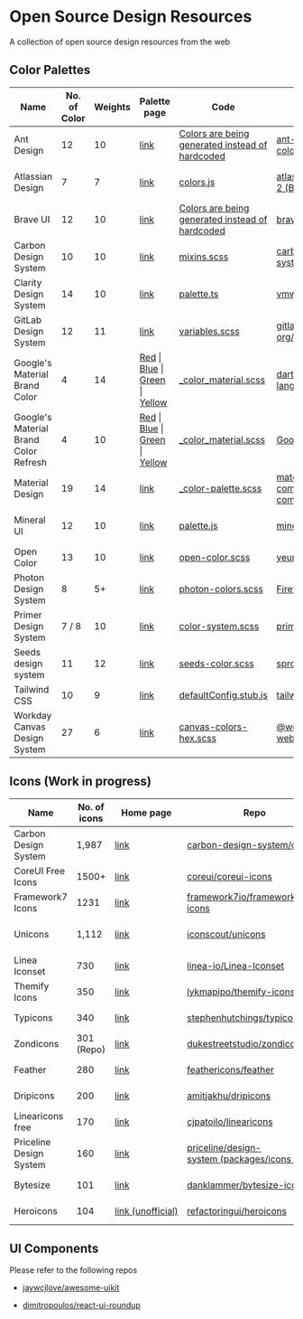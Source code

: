 # Open Source Design Resources

A collection of open source design resources from the web

## Color Palettes

| Name                                  | No. of Color | Weights | Palette page                                                                                                                                                                                                                                                                                                                                                                                                                                                                                                                                                                                                                                                      | Code                                                                                                                                                                       | Repo                                                                                                           | License                                                                                                     |
| ------------------------------------- | ------------ | ------- | ----------------------------------------------------------------------------------------------------------------------------------------------------------------------------------------------------------------------------------------------------------------------------------------------------------------------------------------------------------------------------------------------------------------------------------------------------------------------------------------------------------------------------------------------------------------------------------------------------------------------------------------------------------------- | -------------------------------------------------------------------------------------------------------------------------------------------------------------------------- | -------------------------------------------------------------------------------------------------------------- | ----------------------------------------------------------------------------------------------------------- |
| Ant Design                            | 12           | 10      | [link](https://ant.design/docs/spec/colors#Base-Color-Palettes)                                                                                                                                                                                                                                                                                                                                                                                                                                                                                                                                                                                                   | [Colors are being generated instead of hardcoded](https://github.com/ant-design/ant-design-colors/blob/3089a2ccc6b4f0bd9abfb5c71ae8b598baf36600/src/index.ts)              | [ant-design/ant-design-colors](https://github.com/ant-design/ant-design-colors)                                | [MIT License](https://github.com/ant-design/ant-design-colors/blob/master/LICENSE)                          |
| Atlassian Design                      | 7            | 7       | [link](https://atlassian.design/guidelines/product/foundations/color)                                                                                                                                                                                                                                                                                                                                                                                                                                                                                                                                                                                             | [colors.js](https://bitbucket.org/atlassian/atlaskit-mk-2/src/97bfe81ec8fed43b13890f8867a95c90aaa094c8/packages/core/theme/src/colors.js)                                  | [atlassian/atlaskit-mk-2 (Bitbucket)](https://bitbucket.org/atlassian/atlaskit-mk-2/src/master/)               | [Apache License 2.0](https://bitbucket.org/atlassian/atlaskit-mk-2/src/master/LICENSE)                      |
| Brave UI                              | 12           | 10      | [link](https://brave.github.io/brave-ui/?path=/story/theme--colors)                                                                                                                                                                                                                                                                                                                                                                                                                                                                                                                                                                                               | [Colors are being generated instead of hardcoded](https://github.com/brave/brave-ui/blob/46c68d1629824811c013d8ca1c11e627cdbd9ef4/src/theme/colors/index.tsx)              | [brave/brave-ui](https://github.com/brave/brave-ui)                                                            | [MPL-2.0](https://github.com/brave/brave-ui/blob/master/LICENSE.md)                                         |
| Carbon Design System                  | 10           | 10      | [link](https://www.ibm.com/design/language/elements/color/#specifications)                                                                                                                                                                                                                                                                                                                                                                                                                                                                                                                                                                                        | [mixins.scss](https://github.com/carbon-design-system/carbon-elements/blob/cd1da47aa6b2a7adb9fbdfa242797d9ec07ffef3/packages/colors/scss/mixins.scss#L488)                 | [carbon-design-system/carbon-elements](https://github.com/carbon-design-system/carbon-elements)                | [Apache License 2.0](https://github.com/carbon-design-system/carbon-elements/blob/master/LICENSE)           |
| Clarity Design System                 | 14           | 10      | [link](https://v1.clarity.design/color#color-palette)                                                                                                                                                                                                                                                                                                                                                                                                                                                                                                                                                                                                             | [palette.ts](https://github.com/vmware/clarity/blob/527afb40a531f8d98dd3641138e308bc2bd41aa3/src/website/src/app/documentation/demos/color/color-palette.ts#L23)           | [vmware/clarity](https://github.com/vmware/clarity/)                                                           | [MIT License](https://github.com/vmware/clarity/blob/master/LICENSE)                                        |
| GitLab Design System                  | 12           | 11      | [link](https://design.gitlab.com/foundations/colors/)                                                                                                                                                                                                                                                                                                                                                                                                                                                                                                                                                                                                             | [variables.scss](https://gitlab.com/gitlab-org/gitlab-ce/blob/8cf0af88e664b6e3da7d95180c48241591782419/app/assets/stylesheets/framework/variables.scss#L53)                | [gitlab-org/design.gitlab.com (GitLab)](https://gitlab.com/gitlab-org/design.gitlab.com/)                      | [MIT License](https://gitlab.com/gitlab-org/design.gitlab.com/blob/master/LICENSE)                          |
| Google's Material Brand Color         | 4            | 14      | [Red](https://github.com/dart-lang/angular_components/blob/695b5d5015d96d05b84f3f28427bd3bf0a80cfa9/angular_components/lib/css/_color_material.scss#L90) &#124; [Blue](https://github.com/dart-lang/angular_components/blob/695b5d5015d96d05b84f3f28427bd3bf0a80cfa9/angular_components/lib/css/_color_material.scss#L183) &#124; [Green](https://github.com/dart-lang/angular_components/blob/695b5d5015d96d05b84f3f28427bd3bf0a80cfa9/angular_components/lib/css/_color_material.scss#L259) &#124; [Yellow](https://github.com/dart-lang/angular_components/blob/695b5d5015d96d05b84f3f28427bd3bf0a80cfa9/angular_components/lib/css/_color_material.scss#L333) | [_color_material.scss](https://github.com/dart-lang/angular_components/blob/695b5d5015d96d05b84f3f28427bd3bf0a80cfa9/angular_components/lib/css/_color_material.scss)      | [dart-lang/angular_components](https://github.com/dart-lang/angular_components)                                | [BSD-style license](https://github.com/dart-lang/angular_components/blob/master/angular_components/LICENSE) |
| Google's Material Brand Color Refresh | 4            | 10      | [Red](https://github.com/GoogleChrome/web.dev/blob/1322b62b37e0a5e0f98d4befac01822406d120e3/src/styles/settings/_colors.scss#L92) &#124; [Blue](https://github.com/GoogleChrome/web.dev/blob/1322b62b37e0a5e0f98d4befac01822406d120e3/src/styles/settings/_colors.scss#L69) &#124; [Green](https://github.com/GoogleChrome/web.dev/blob/1322b62b37e0a5e0f98d4befac01822406d120e3/src/styles/settings/_colors.scss#L80) &#124; [Yellow](https://github.com/GoogleChrome/web.dev/blob/1322b62b37e0a5e0f98d4befac01822406d120e3/src/styles/settings/_colors.scss#L105)                                                                                               | [_color_material.scss](https://github.com/GoogleChrome/web.dev/blob/1322b62b37e0a5e0f98d4befac01822406d120e3/src/styles/settings/_colors.scss#L69)                         | [GoogleChrome/web.dev](https://github.com/GoogleChrome/web.dev)                                                | [CC-BY-3.0](https://github.com/GoogleChrome/web.dev/blob/master/LICENSE)                                    |
| Material Design                       | 19           | 14      | [link](https://material.io/design/color/#tools-for-picking-colors)                                                                                                                                                                                                                                                                                                                                                                                                                                                                                                                                                                                                | [_color-palette.scss](https://github.com/material-components/material-components-web/blob/33c15b3d179143c7f041b40b5012431a6318c102/packages/mdc-theme/_color-palette.scss) | [material-components/material-components-web](https://github.com/material-components/material-components-web/) | [MIT License](https://github.com/material-components/material-components-web/blob/master/LICENSE)           |
| Mineral UI                            | 12           | 10      | [link](https://mineral-ui.com/color#guidelines-ramps)                                                                                                                                                                                                                                                                                                                                                                                                                                                                                                                                                                                                             | [palette.js](https://github.com/mineral-ui/mineral-ui/blob/56a08be98684a3285e52ec088ef71c85b305bcf2/packages/mineral-ui-tokens/src/palette.js)                             | [mineral-ui/mineral-ui](https://github.com/mineral-ui/mineral-ui/)                                             | [Apache License 2.0](https://github.com/mineral-ui/mineral-ui/blob/master/LICENSE.md)                       |
| Open Color                            | 13           | 10      | [link](https://yeun.github.io/open-color/ingredients.html)                                                                                                                                                                                                                                                                                                                                                                                                                                                                                                                                                                                                        | [open-color.scss](https://github.com/yeun/open-color/blob/fca6c76bb909ecbaf21d670b76777e948bd7cc5c/open-color.scss)                                                        | [yeun/open-color](https://github.com/yeun/open-color)                                                          | [MIT License](https://github.com/yeun/open-color/blob/master/LICENSE)                                       |
| Photon Design System                  | 8            | 5+      | [link](https://design.firefox.com/photon/visuals/color.html)                                                                                                                                                                                                                                                                                                                                                                                                                                                                                                                                                                                                      | [photon-colors.scss](https://github.com/FirefoxUX/photon-colors/blob/d1bf91093d5cb7c69844138461688620afeb6100/photon-colors.scss)                                          | [FirefoxUX/photon-colors](https://github.com/FirefoxUX/photon-colors)                                          | [MPL-2.0](https://github.com/FirefoxUX/photon-colors/blob/master/LICENSE)                                   |
| Primer Design System                  | 7 / 8        | 10      | [link](https://styleguide.github.com/primer/support/color-system/#color-variables)                                                                                                                                                                                                                                                                                                                                                                                                                                                                                                                                                                                | [color-system.scss](https://github.com/primer/css/blob/f6dccec04850ee40cdb133d507785725ba61b067/src/support/variables/color-system.scss)                                   | [primer/css](https://github.com/primer/css)                                                                    | [MIT License](https://github.com/primer/css/blob/master/LICENSE)                                            |
| Seeds design system                   | 11           | 12      | [link](https://seeds.sproutsocial.com/visual/color#full-color-palette)                                                                                                                                                                                                                                                                                                                                                                                                                                                                                                                                                                                            | [seeds-color.scss](https://github.com/sproutsocial/seeds-packets/blob/6a59b459dd118b043123f967c30d154a6c8fc25d/packets/seeds-color/dist/seeds-color.scss)                  | [sproutsocial/seeds-packets](https://github.com/sproutsocial/seeds-packets)                                    | [MIT License](https://github.com/sproutsocial/seeds-packets/blob/develop/LICENSE)                           |
| Tailwind CSS                          | 10           | 9       | [link](https://tailwindcss.com/docs/colors/#default-color-palette)                                                                                                                                                                                                                                                                                                                                                                                                                                                                                                                                                                                                | [defaultConfig.stub.js](https://github.com/tailwindcss/tailwindcss/blob/ebab229d6a521aa2e066a1de058cfd20a76565fc/defaultConfig.stub.js#L45)                                | [tailwindcss/tailwindcss](https://github.com/tailwindcss/tailwindcss/)                                         | [MIT License](https://github.com/tailwindcss/tailwindcss/blob/master/LICENSE)                               |
| Workday Canvas Design System          | 27           | 6       | [link](https://design.workday.com/resources/colors)                                                                                                                                                                                                                                                                                                                                                                                                                                                                                                                                                                                                               | [canvas-colors-hex.scss](https://cdn.jsdelivr.net/npm/@workday/canvas-colors-web@1.0.2/dist/sass/canvas-colors-hex.scss)                                                   | [@workday/canvas-colors-web (npm)](https://www.npmjs.com/package/@workday/canvas-colors-web)                   | [CC-BY-ND 4.0](https://cdn.jsdelivr.net/npm/@workday/canvas-colors-web@latest/LICENSE.txt)                  |

## Icons (Work in progress)

| Name                    | No. of icons | Home page                                                           | Repo                                                                                                                     | License                                                                                  | Outlined | Solid | Design system |
| ----------------------- | ------------ | ------------------------------------------------------------------- | ------------------------------------------------------------------------------------------------------------------------ | ---------------------------------------------------------------------------------------- | -------- | ----- | ------------- |
| Carbon Design System    | 1,987        | [link](https://www.carbondesignsystem.com/guidelines/icons/library) | [carbon-design-system/carbon](https://github.com/carbon-design-system/carbon/tree/master/packages/icons)                 | [Apache License 2.0](https://github.com/carbon-design-system/carbon/blob/master/LICENSE) | ✔️       |       |               |
| CoreUI Free Icons       | 1500+        | [link](https://coreui.io/icons/)                                    | [coreui/coreui-icons](https://github.com/coreui/coreui-icons)                                                            | [CC-BY-4.0](https://github.com/coreui/coreui-icons/blob/master/LICENSE)                  | ✔️       |       | Material-like |
| Framework7 Icons        | 1231         | [link](https://framework7.io/icons/)                                | [framework7io/framework7-icons](https://github.com/framework7io/framework7-icons)                                        | [MIT License](https://github.com/framework7io/framework7-icons/blob/master/LICENSE)      | ✔️       |       | iOS-like      |
| Unicons                 | 1,112        | [link](https://iconscout.com/unicons)                               | [iconscout/unicons](https://github.com/iconscout/unicons)                                                                | [Apache License 2.0](https://github.com/Iconscout/unicons/blob/master/LICENSE)           | ✔️       |       | Material-like |
| Linea Iconset           | 730          | [link](http://www.linea.io/)                                        | [linea-io/Linea-Iconset](https://github.com/linea-io/Linea-Iconset)                                                      | [CC0-1.0](https://github.com/linea-io/Linea-Iconset/blob/master/LICENSE)                 | ✔️       |       |               |
| Themify Icons           | 350          | [link](http://themify.me/themify-icons)                             | [lykmapipo/themify-icons](https://github.com/lykmapipo/themify-icons)                                                    | [MIT License](https://github.com/lykmapipo/themify-icons/blob/master/bower.json#L28)     | ✔️       |       |               |
| Typicons                | 340          | [link](https://www.s-ings.com/typicons/)                            | [stephenhutchings/typicons.font](https://github.com/stephenhutchings/typicons.font)                                      | [CC BY-SA 3.0](https://github.com/stephenhutchings/typicons.font#license)                | ✔️       |       |               |
| Zondicons               | 301 (Repo)   | [link](http://www.zondicons.com/icons.html)                         | [dukestreetstudio/zondicons](https://github.com/dukestreetstudio/zondicons)                                              | [MIT License](https://github.com/dukestreetstudio/zondicons/blob/master/package.json#L9) | ✔️       |       |               |
| Feather                 | 280          | [link](https://feathericons.com)                                    | [feathericons/feather](https://github.com/feathericons/feather)                                                          | [MIT License](https://github.com/feathericons/feather/blob/master/LICENSE)               | ✔️       |       | Material-like |
| Dripicons               | 200          | [link](http://demo.amitjakhu.com/dripicons/)                        | [amitjakhu/dripicons](https://github.com/amitjakhu/dripicons)                                                            | [CC-BY-4.0](https://github.com/amitjakhu/dripicons/blob/master/readme.txt)               | ✔️       |       |               |
| Linearicons free        | 170          | [link](https://linearicons.com/free)                                | [cjpatoilo/linearicons](https://github.com/cjpatoilo/linearicons)                                                        | [CC BY-SA 4.0](https://linearicons.com/free#license)                                     | ✔️       |       |               |
| Priceline Design System | 160          | [link](https://priceline.github.io/design-system/iconography/)      | [priceline/design-system (packages/icons folder)](https://github.com/priceline/design-system/tree/master/packages/icons) | [MIT License](https://github.com/priceline/design-system/blob/master/LICENSE.md)         | ✔️       |       | Material-like |
| Bytesize                | 101          | [link](https://danklammer.com/bytesize-icons/)                      | [danklammer/bytesize-icons](https://github.com/danklammer/bytesize-icons)                                                | [MIT License](https://github.com/danklammer/bytesize-icons/blob/master/LICENSE.md)       | ✔️       |       | iOS-like      |
| Heroicons               | 104          | [link (unofficial)](https://heroicons.dev/)                         | [refactoringui/heroicons](https://github.com/refactoringui/heroicons)                                                    | [MIT License](https://github.com/refactoringui/heroicons/blob/master/LICENSE)            | ✔️       | ✔️    | Material-like |

## UI Components

Please refer to the following repos

- [jaywcjlove/awesome-uikit](https://github.com/jaywcjlove/awesome-uikit/blob/master/README.md#ui-components)

- [dimitropoulos/react-ui-roundup](https://github.com/dimitropoulos/react-ui-roundup/blob/master/README.md)
